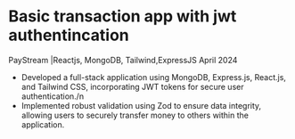 # Basic transaction app with jwt authentincation
PayStream |Reactjs, MongoDB, Tailwind,ExpressJS April 2024

* Developed a full-stack application using MongoDB, Express.js, React.js, and Tailwind CSS, incorporating
JWT tokens for secure user authentication./n
* Implemented robust validation using Zod to ensure data integrity, allowing users to securely transfer money
to others within the application.
